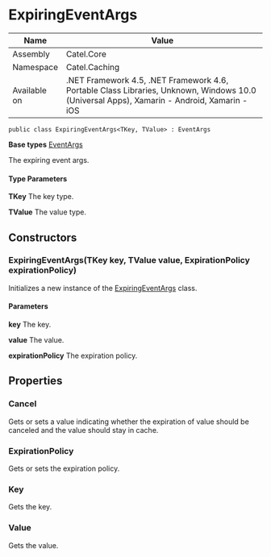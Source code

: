 

# ExpiringEventArgs

Name|Value
---|---
Assembly|Catel.Core
Namespace|Catel.Caching
Available on|.NET Framework 4.5, .NET Framework 4.6, Portable Class Libraries, Unknown, Windows 10.0 (Universal Apps), Xamarin - Android, Xamarin - iOS

```
public class ExpiringEventArgs<TKey, TValue> : EventArgs
```

**Base types**
[EventArgs]()


The expiring event args.

#### Type Parameters

**TKey**
The key type.

**TValue**
The value type.



## Constructors

### ExpiringEventArgs(TKey key, TValue value, ExpirationPolicy expirationPolicy)

Initializes a new instance of the [ExpiringEventArgs](#) class.

#### Parameters

**key**
The key.

**value**
The value.

**expirationPolicy**
The expiration policy.



## Properties

### Cancel

Gets or sets a value indicating whether the expiration of value should be canceled and the value should stay in cache.



### ExpirationPolicy

Gets or sets the expiration policy.



### Key

Gets the key.



### Value

Gets the value.




